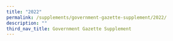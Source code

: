 ```yaml
---
title: "2022"
permalink: /supplements/government-gazette-supplement/2022/
description: ""
third_nav_title: Government Gazette Supplement
---
```


